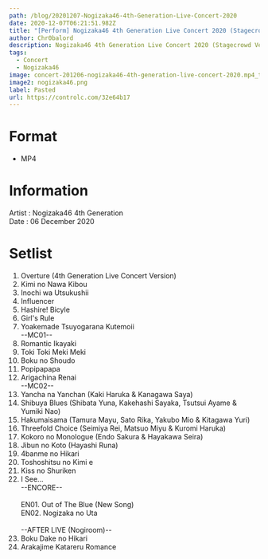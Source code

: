 ```yaml
---
path: /blog/20201207-Nogizaka46-4th-Generation-Live-Concert-2020
date: 2020-12-07T06:21:51.982Z
title: "[Perform] Nogizaka46 4th Generation Live Concert 2020 (Stagecrowd Version)"
author: Chr0balord
description: Nogizaka46 4th Generation Live Concert 2020 (Stagecrowd Version)
tags:
  - Concert
  - Nogizaka46
image: concert-201206-nogizaka46-4th-generation-live-concert-2020.mp4_thumbs.jpg
image2: nogizaka46.png
label: Pasted
url: https://controlc.com/32e64b17
---
```

# Format

* MP4

# Information

Artist : Nogizaka46 4th Generation <br>
Date : 06 December 2020

# Setlist

1. Overture (4th Generation Live Concert Version)
2. Kimi no Nawa Kibou
3. Inochi wa Utsukushii
4. Influencer
5. Hashire! Bicyle
6. Girl's Rule
7. Yoakemade Tsuyogarana Kutemoii\
   --MC01-- <br>
8. Romantic Ikayaki
9. Toki Toki Meki Meki
10. Boku no Shoudo
11. Popipapapa
12. Arigachina Renai\
    --MC02-- <br>
13. Yancha na Yanchan (Kaki Haruka & Kanagawa Saya)
14. Shibuya Blues (Shibata Yuna, Kakehashi Sayaka, Tsutsui Ayame & Yumiki Nao)
15. Hakumaisama (Tamura Mayu, Sato Rika, Yakubo Mio & Kitagawa Yuri)
16. Threefold Choice (Seimiya Rei, Matsuo Miyu & Kuromi Haruka)
17. Kokoro no Monologue (Endo Sakura & Hayakawa Seira)
18. Jibun no Koto (Hayashi Runa)
19. 4banme no Hikari
20. Toshoshitsu no Kimi e
21. Kiss no Shuriken
22. I See...\
    --ENCORE-- <br>\
    EN01. Out  of The Blue (New Song)\
    EN02. Nogizaka no Uta  <br>\
    --AFTER LIVE (Nogiroom)-- <br>
23. Boku Dake no Hikari
24. Arakajime Katareru Romance